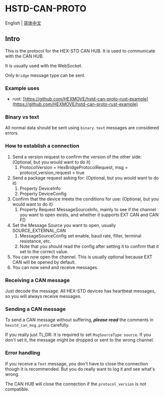 # HSTD-CAN-PROTO

English | [简体中文](README_CN.md)

## Intro

This is the protocol for the HEX-STD CAN HUB. It is used to communicate with the CAN HUB.

It is usually used with the WebSocket. 

Only `Bridge` message type can be sent.

### Example uses

- rust: [https://github.com/HEXMOVE/hstd-can-proto-rust-example](https://github.com/HEXMOVE/hstd-can-proto-rust-example)

### Binary vs text

All normal data should be sent using `binary`. `text` messages are considered errors.

### How to establish a connection

1. Send a version request to confirm the version of the other side: (Optional, but you would want to do it)
   1. ProtocolVersion = HexBridgeProtocolRequest, msg = protocol_version_request = true
2. Send a package request asking for: (Optional, but you would want to do it)
   1. Property DeviceInfo
   2. Property DeviceConfig
3. Confirm that the device meets the conditions for use: (Optional, but you would want to do it)
   1. Property Request MessageSourceInfo, mainly to see if the channel you want to open exists, and whether it supports EXT CAN and CAN FD
4. Set the Message Source you want to open, usually SOURCE_EXTERNAL_CAN
   1. MessageSourceConfig set enable, baud rate, filter, terminal resistance, etc.
   2. Note that you should read the config after setting it to confirm that it set to the correct value.
5. You can now open the channel. This is usually optional because EXT CAN will be opened by default.
6. You can now send and receive messages.

### Receiving a CAN message

Just decode the message. All HEX-STD devices has heartbeat messages, so you will always receive messages.

### Sending a CAN message

To send a CAN message without suffering, ***please read*** the comments in `hexstd_can_msg.proto` carefully.

If you really just TL;DR: It is required to set `MsgSourceType source`. If you don't set it, the message might be dropped or sent to the wrong channel.

### Error handling

If you receive a `Text` message, you don't have to close the connection though it is recommended. But you do really want to log it and see what's wrong.

The CAN HUB will close the connection if the `protocol_version` is not compatible.
